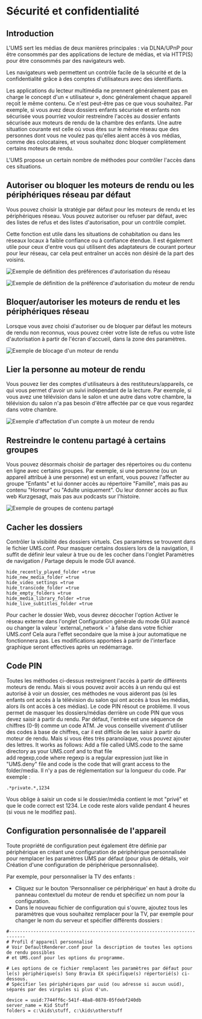 # Sécurité et confidentialité

## Introduction

L'UMS sert les médias de deux manières principales : via DLNA/UPnP pour être consommés par des applications de lecture de médias, et via HTTP(S) pour être consommés par des navigateurs web.

Les navigateurs web permettent un contrôle facile de la sécurité et de la confidentialité grâce à des comptes d'utilisateurs avec des identifiants.

Les applications du lecteur multimédia ne prennent généralement pas en charge le concept d'un « utilisateur », donc généralement chaque appareil reçoit le même contenu. Ce n'est peut-être pas ce que vous souhaitez. Par exemple, si vous avez deux dossiers enfants sécurisée et enfants non sécurisée vous pourriez vouloir restreindre l'accès au dossier enfants sécurisée aux moteurs de rendu de la chambre des enfants. Une autre situation courante est celle où vous êtes sur le même réseau que des personnes dont vous ne voulez pas qu'elles aient accès à vos médias, comme des colocataires, et vous souhaitez donc bloquer complètement certains moteurs de rendu.

L'UMS propose un certain nombre de méthodes pour contrôler l'accès dans ces situations.

## Autoriser ou bloquer les moteurs de rendu ou les périphériques réseau par défaut
Vous pouvez choisir la stratégie par défaut pour les moteurs de rendu et les périphériques réseau. Vous pouvez autoriser ou refuser par défaut, avec des listes de refus et des listes d'autorisation, pour un contrôle complet.

Cette fonction est utile dans les situations de cohabitation ou dans les réseaux locaux à faible confiance ou à confiance étendue. Il est également utile pour ceux d'entre vous qui utilisent des adaptateurs de courant porteur pour leur réseau, car cela peut entraîner un accès non désiré de la part des voisins.

![Exemple de définition des préférences d'autorisation du réseau](@site/docs/img/whats-new-in-v14-network-allowblock-preference.png)

![Exemple de définition de la préférence d'autorisation du moteur de rendu](@site/docs/img/whats-new-in-v14-renderer-allow-preference.png)

## Bloquer/autoriser les moteurs de rendu et les périphériques réseau

Lorsque vous avez choisi d'autoriser ou de bloquer par défaut les moteurs de rendu non reconnus, vous pouvez créer votre liste de refus ou votre liste d'autorisation à partir de l'écran d'accueil, dans la zone des paramètres.

![Exemple de blocage d'un moteur de rendu](@site/docs/img/whats-new-in-v14-block-renderer.png)

## Lier la personne au moteur de rendu

Vous pouvez lier des comptes d'utilisateurs à des restituteurs/appareils, ce qui vous permet d'avoir un suivi indépendant de la lecture. Par exemple, si vous avez une télévision dans le salon et une autre dans votre chambre, la télévision du salon n'a pas besoin d'être affectée par ce que vous regardez dans votre chambre.

![Exemple d'affectation d'un compte à un moteur de rendu](@site/docs/img/whats-new-in-v14-assign-account-to-renderer.png)

## Restreindre le contenu partagé à certains groupes

Vous pouvez désormais choisir de partager des répertoires ou du contenu en ligne avec certains groupes. Par exemple, si une personne (ou un appareil attribué à une personne) est un enfant, vous pouvez l'affecter au groupe "Enfants" et lui donner accès au répertoire "Famille", mais pas au contenu "Horreur" ou "Adulte uniquement". Ou leur donner accès au flux web Kurzgesagt, mais pas aux podcasts sur l'histoire.

![Exemple de groupes de contenu partagé](@site/docs/img/whats-new-in-v14-shared-content-group.png)

## Cacher les dossiers

Contrôler la visibilité des dossiers virtuels. Ces paramètres se trouvent dans le fichier UMS.conf. Pour masquer certains dossiers lors de la navigation, il suffit de définir leur valeur à true ou de les cocher dans l'onglet Paramètres de navigation / Partage depuis le mode GUI avancé.

```
hide_recently_played_folder =true
hide_new_media_folder =true
hide_video_settings =true
hide_transcode_folder =true
hide_empty_folders =true
hide_media_library_folder =true
hide_live_subtitles_folder =true
```

Pour cacher le dossier Web, vous devrez décocher l'option Activer le réseau externe dans l'onglet Configuration générale du mode GUI avancé ou changer la valeur `external_network =' à false dans votre fichier UMS.conf Cela aura l'effet secondaire que la mise à jour automatique ne fonctionnera pas. Les modifications apportées à partir de l'interface graphique seront effectives après un redémarrage.

## Code PIN

Toutes les méthodes ci-dessus restreignent l'accès à partir de différents moteurs de rendu. Mais si vous pouvez avoir accès à un rendu qui est autorisé à voir un dossier, ces méthodes ne vous aideront pas (si les enfants ont accès à la télévision du salon qui ont accès à tous les médias, alors ils ont accès à ces médias). Le code PIN résout ce problème. Il vous permet de masquer les dossiers/médias derrière un code PIN que vous devez saisir à partir du rendu. Par défaut, l'entrée est une séquence de chiffres (0-9) comme un code ATM. Je vous conseille vivement d'utiliser des codes à base de chiffres, car il est difficile de les saisir à partir du moteur de rendu. Mais si vous êtes très paranoïaque, vous pouvez ajouter des lettres. It works as follows: Add a file called UMS.code to the same directory as your UMS.conf and to that file add regexp,code where regexp is a regular expression just like in "UMS.deny" file and code is the code that will grant access to the folder/media. Il n'y a pas de réglementation sur la longueur du code. Par exemple :
```
.*private.*,1234
```

Vous oblige à saisir un code si le dossier/média contient le mot "privé" et que le code correct est 1234. Le code reste alors valide pendant 4 heures (si vous ne le modifiez pas).

## Configuration personnalisée de l'appareil

Toute propriété de configuration peut également être définie par périphérique en créant une configuration de périphérique personnalisée pour remplacer les paramètres UMS par défaut (pour plus de détails, voir Création d'une configuration de périphérique personnalisée).

Par exemple, pour personnaliser la TV des enfants :
- Cliquez sur le bouton 'Personnaliser ce périphérique' en haut à droite du panneau contextuel du moteur de rendu et spécifiez un nom pour la configuration.
- Dans le nouveau fichier de configuration qui s'ouvre, ajoutez tous les paramètres que vous souhaitez remplacer pour la TV, par exemple pour changer le nom du serveur et spécifier différents dossiers :
```
#----------------------------------------------------------------------------
# Profil d'appareil personnalisé
# Voir DefaultRenderer.conf pour la description de toutes les options de rendu possibles
# et UMS.conf pour les options du programme.

# Les options de ce fichier remplacent les paramètres par défaut pour le(s) périphérique(s) Sony Bravia EX spécifique(s) répertorié(s) ci-dessous.
# Spécifier les périphériques par uuid (ou adresse si aucun uuid), séparés par des virgules si plus d'un.

device = uuid:7744ff6c-541f-48a8-0878-05fdebf240db
server_name = Kid Stuff
folders = c:\kids\stuff, c:\kids\otherstuff
```
